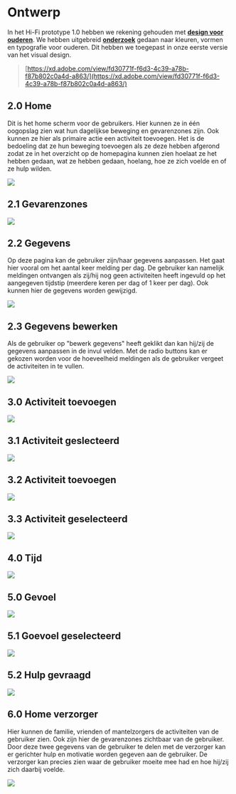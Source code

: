 # Ontwerp

In het Hi-Fi prototype 1.0 hebben we rekening gehouden met [**design voor ouderen**](../../analyse/onderzoeksvragen/oudere-vriendelijke-ui.md). We hebben uitgebreid [**onderzoek**](../../analyse/onderzoeksvragen/oudere-vriendelijke-ui.md) gedaan naar kleuren, vormen en typografie voor ouderen. Dit hebben we toegepast in onze eerste versie van het visual design. 

> [https://xd.adobe.com/view/fd30771f-f6d3-4c39-a78b-f87b802c0a4d-a863/](https://xd.adobe.com/view/fd30771f-f6d3-4c39-a78b-f87b802c0a4d-a863/)

## **2.0 Home**

Dit is het home scherm voor de gebruikers. Hier kunnen ze in één oogopslag zien wat hun dagelijkse beweging en gevarenzones zijn. Ook kunnen ze hier als primaire actie een activiteit toevoegen. Het is de bedoeling dat ze hun beweging toevoegen als ze deze hebben afgerond zodat ze in het overzicht op de homepagina kunnen zien hoelaat ze het hebben gedaan, wat ze hebben gedaan, hoelang, hoe ze zich voelde en of ze hulp wilden. 

![](../../.gitbook/assets/1.0-activity%20%281%29.png)

## 2.1 Gevarenzones

![](../../.gitbook/assets/2.0-gevaren-zones%20%281%29.png)

## 2.2 Gegevens

Op deze pagina kan de gebruiker zijn/haar gegevens aanpassen. Het gaat hier vooral om het aantal keer melding per dag. De gebruiker kan namelijk meldingen ontvangen als zij/hij nog geen activiteiten heeft ingevuld op het aangegeven tijdstip \(meerdere keren per dag of 1 keer per dag\). Ook kunnen hier de gegevens worden gewijzigd. 

![](../../.gitbook/assets/3.0-gegevens.png)

## 2.3 Gegevens bewerken

Als de gebruiker op "bewerk gegevens" heeft geklikt dan kan hij/zij de gegevens aanpassen in de invul velden. Met de radio buttons kan er gekozen worden voor de hoeveelheid meldingen als de gebruiker vergeet de activiteiten in te vullen. 

![](../../.gitbook/assets/3.1-gegevens-edit.png)

## 3.0 Activiteit toevoegen

![](../../.gitbook/assets/4.0-stap-1-activiteit-toevoegen%20%281%29.png)

## 3.1 Activiteit geslecteerd

![](../../.gitbook/assets/5.0-stap-1-activiteit-toevoegen-active.png)

## 3.2 Activiteit toevoegen

![](../../.gitbook/assets/4.1-stap-1-activiteit-toevoegen-custom.png)

## 3.3 Activiteit geselecteerd

![](../../.gitbook/assets/5.1-stap-1-activiteit-toevoegen-custom-active.png)

## 4.0 Tijd

![](../../.gitbook/assets/6.0-stap-2-tijd.png)

## 5.0 Gevoel

![](../../.gitbook/assets/7.0-stap-3-gevoel.png)

## 5.1 Goevoel geselecteerd 

![](../../.gitbook/assets/8.0-stap-3-gevoel-selected.png)

## 5.2 Hulp gevraagd

![](../../.gitbook/assets/9.0-stap-3-gevoel-selected-help.png)

## 6.0 Home verzorger

Hier kunnen de familie, vrienden of mantelzorgers de activiteiten van de gebruiker zien. Ook zijn hier de gevarenzones zichtbaar van de gebruiker. Door deze twee gegevens van de gebruiker te delen met de verzorger kan er gerichter hulp en motivatie worden gegeven aan de gebruiker. De verzorger kan precies zien waar de gebruiker moeite mee had en hoe hij/zij zich daarbij voelde. 

![](../../.gitbook/assets/1.0-activity-copy.png)

